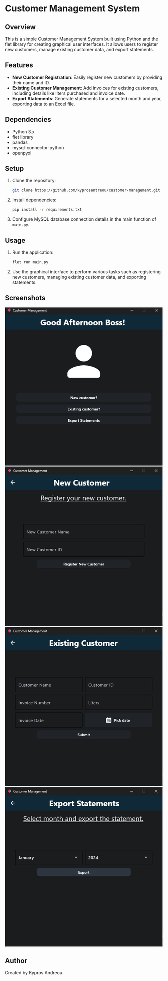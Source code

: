 # Customer Management System

## Overview
This is a simple Customer Management System built using Python and the flet library for creating graphical user interfaces. It allows users to register new customers, manage existing customer data, and export statements.

## Features
- **New Customer Registration**: Easily register new customers by providing their name and ID.
- **Existing Customer Management**: Add invoices for existing customers, including details like liters purchased and invoice date.
- **Export Statements**: Generate statements for a selected month and year, exporting data to an Excel file.

## Dependencies
- Python 3.x
- flet library
- pandas
- mysql-connector-python
- openpyxl

## Setup
1. Clone the repository:
    ```bash
    git clone https://github.com/kyprosantreou/customer-management.git
    ```
2. Install dependencies:
    ```bash
    pip install -r requirements.txt
    ```
3. Configure MySQL database connection details in the main function of `main.py`.

## Usage
1. Run the application:
    ```bash
    flet run main.py
    ```
2. Use the graphical interface to perform various tasks such as registering new customers, managing existing customer data, and exporting statements.

## Screenshots
![Screenshot 1](screenshots/1.png) ![Screenshot 2](screenshots/2.png)
![Screenshot 3](screenshots/4.png) ![Screenshot 4](screenshots/3.png)

## Author

Created by Kypros Andreou.
